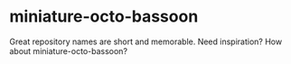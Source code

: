 # miniature-octo-bassoon
Great repository names are short and memorable. Need inspiration? How about miniature-octo-bassoon?
